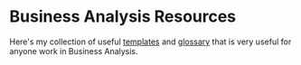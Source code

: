 # Business Analysis Resources
Here's my collection of useful [templates](template.md) and [glossary](glossary.md) that is very useful for anyone work in Business Analysis.

